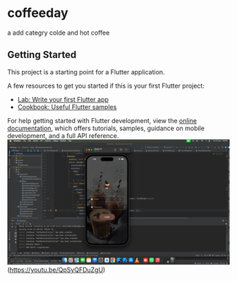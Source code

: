 # coffeeday

a add categry colde and hot coffee

## Getting Started

This project is a starting point for a Flutter application.

A few resources to get you started if this is your first Flutter project:

- [Lab: Write your first Flutter app](https://docs.flutter.dev/get-started/codelab)
- [Cookbook: Useful Flutter samples](https://docs.flutter.dev/cookbook)

For help getting started with Flutter development, view the
[online documentation](https://docs.flutter.dev/), which offers tutorials,
samples, guidance on mobile development, and a full API reference.
![Test Image 4](https://github.com/anilkr1997/coffeeday/blob/main/coffeedays.png)(https://youtu.be/QpSyQFDuZgU)
